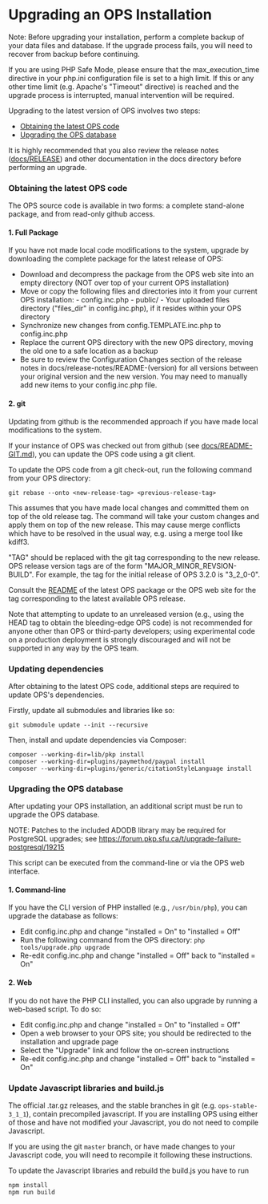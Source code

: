 # Upgrading an OPS Installation

Note: Before upgrading your installation, perform a complete backup of your
data files and database. If the upgrade process fails, you will need to recover
from backup before continuing.

If you are using PHP Safe Mode, please ensure that the max_execution_time
directive in your php.ini configuration file is set to a high limit. If this
or any other time limit (e.g. Apache's "Timeout" directive) is reached and
the upgrade process is interrupted, manual intervention will be required.


Upgrading to the latest version of OPS involves two steps:

- [Obtaining the latest OPS code](#obtaining-the-latest-ops-code)
- [Upgrading the OPS database](#upgrading-the-ops-database)

It is highly recommended that you also review the release notes ([docs/RELEASE](RELEASE))
and other documentation in the docs directory before performing an upgrade.


### Obtaining the latest OPS code

The OPS source code is available in two forms: a complete stand-alone
package, and from read-only github access.

#### 1. Full Package

If you have not made local code modifications to the system, upgrade by
downloading the complete package for the latest release of OPS:

- Download and decompress the package from the OPS web site into an empty
	directory (NOT over top of your current OPS installation)
- Move or copy the following files and directories into it from your current
	OPS installation:
		- config.inc.php
		- public/
		- Your uploaded files directory ("files_dir" in config.inc.php), if it
			resides within your OPS directory
- Synchronize new changes from config.TEMPLATE.inc.php to config.inc.php
- Replace the current OPS directory with the new OPS directory, moving the
	old one to a safe location as a backup
- Be sure to review the Configuration Changes section of the release notes
	in docs/release-notes/README-(version) for all versions between your
	original version and the new version. You may need to manually add
	new items to your config.inc.php file.


#### 2. git

Updating from github is the recommended approach if you have made local
modifications to the system.

If your instance of OPS was checked out from github (see [docs/README-GIT.md](README-GIT.md)),
you can update the OPS code using a git client.

To update the OPS code from a git check-out, run the following command from
your OPS directory:

```
git rebase --onto <new-release-tag> <previous-release-tag>
```

This assumes that you have made local changes and committed them on top of
the old release tag. The command will take your custom changes and apply
them on top of the new release. This may cause merge conflicts which have to
be resolved in the usual way, e.g. using a merge tool like kdiff3.

"TAG" should be replaced with the git tag corresponding to the new release.
OPS release version tags are of the form "MAJOR_MINOR_REVSION-BUILD".
For example, the tag for the initial release of OPS 3.2.0 is "3_2_0-0".

Consult the [README](README.md) of the latest OPS package or the OPS web site for the
tag corresponding to the latest available OPS release.

Note that attempting to update to an unreleased version (e.g., using the HEAD
tag to obtain the bleeding-edge OPS code) is not recommended for anyone other
than OPS or third-party developers; using experimental code on a production
deployment is strongly discouraged and will not be supported in any way by
the OPS team.

### Updating dependencies

After obtaining to the latest OPS code, additional steps are required to
update OPS's dependencies.

Firstly, update all submodules and libraries like so:

```
git submodule update --init --recursive
```

Then, install and update dependencies via Composer:

```
composer --working-dir=lib/pkp install
composer --working-dir=plugins/paymethod/paypal install
composer --working-dir=plugins/generic/citationStyleLanguage install
```

### Upgrading the OPS database

After updating your OPS installation, an additional script must be run to
upgrade the OPS database.

NOTE: Patches to the included ADODB library may be required for PostgreSQL
upgrades; see https://forum.pkp.sfu.ca/t/upgrade-failure-postgresql/19215

This script can be executed from the command-line or via the OPS web interface.

#### 1. Command-line

If you have the CLI version of PHP installed (e.g., `/usr/bin/php`), you can
upgrade the database as follows:

- Edit config.inc.php and change "installed = On" to "installed = Off"
- Run the following command from the OPS directory:
	`php tools/upgrade.php upgrade`
- Re-edit config.inc.php and change "installed = Off" back to
	 "installed = On"

#### 2. Web

If you do not have the PHP CLI installed, you can also upgrade by running a
web-based script. To do so:

- Edit config.inc.php and change "installed = On" to "installed = Off"
- Open a web browser to your OPS site; you should be redirected to the
	installation and upgrade page
- Select the "Upgrade" link and follow the on-screen instructions
- Re-edit config.inc.php and change "installed = Off" back to
	 "installed = On"

### Update Javascript libraries and build.js

The official .tar.gz releases, and the stable branches in git (e.g.
`ops-stable-3_1_1`), contain precompiled javascript. If you are installing
OPS using either of those and have not modified your Javascript, you do not
need to compile Javascript.

If you are using the git `master` branch, or have made changes to your
Javascript code, you will need to recompile it following these instructions.

To update the Javascript libraries and rebuild the build.js you have to run
```
npm install
npm run build
```
